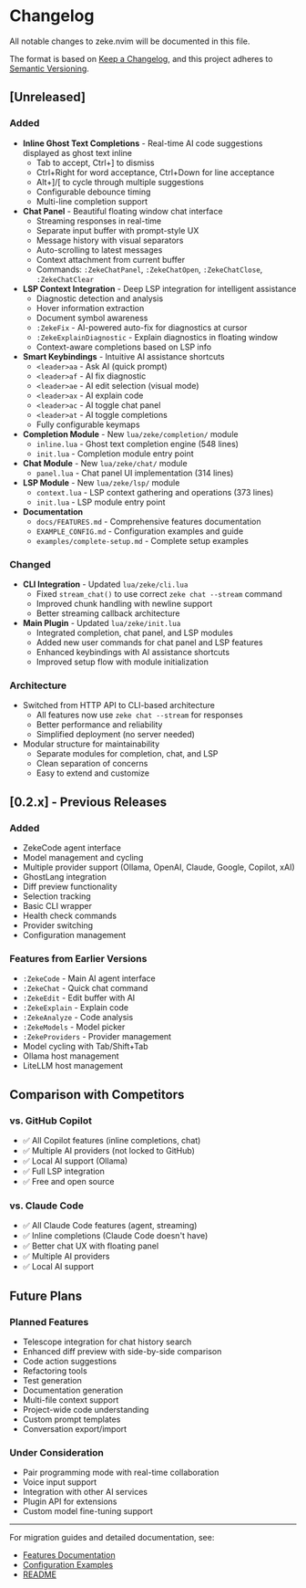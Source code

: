 # Changelog

All notable changes to zeke.nvim will be documented in this file.

The format is based on [Keep a Changelog](https://keepachangelog.com/en/1.0.0/),
and this project adheres to [Semantic Versioning](https://semver.org/spec/v2.0.0.html).

## [Unreleased]

### Added
- **Inline Ghost Text Completions** - Real-time AI code suggestions displayed as ghost text inline
  - Tab to accept, Ctrl+] to dismiss
  - Ctrl+Right for word acceptance, Ctrl+Down for line acceptance
  - Alt+]/[ to cycle through multiple suggestions
  - Configurable debounce timing
  - Multi-line completion support
- **Chat Panel** - Beautiful floating window chat interface
  - Streaming responses in real-time
  - Separate input buffer with prompt-style UX
  - Message history with visual separators
  - Auto-scrolling to latest messages
  - Context attachment from current buffer
  - Commands: `:ZekeChatPanel`, `:ZekeChatOpen`, `:ZekeChatClose`, `:ZekeChatClear`
- **LSP Context Integration** - Deep LSP integration for intelligent assistance
  - Diagnostic detection and analysis
  - Hover information extraction
  - Document symbol awareness
  - `:ZekeFix` - AI-powered auto-fix for diagnostics at cursor
  - `:ZekeExplainDiagnostic` - Explain diagnostics in floating window
  - Context-aware completions based on LSP info
- **Smart Keybindings** - Intuitive AI assistance shortcuts
  - `<leader>aa` - Ask AI (quick prompt)
  - `<leader>af` - AI fix diagnostic
  - `<leader>ae` - AI edit selection (visual mode)
  - `<leader>ax` - AI explain code
  - `<leader>ac` - AI toggle chat panel
  - `<leader>at` - AI toggle completions
  - Fully configurable keymaps
- **Completion Module** - New `lua/zeke/completion/` module
  - `inline.lua` - Ghost text completion engine (548 lines)
  - `init.lua` - Completion module entry point
- **Chat Module** - New `lua/zeke/chat/` module
  - `panel.lua` - Chat panel UI implementation (314 lines)
- **LSP Module** - New `lua/zeke/lsp/` module
  - `context.lua` - LSP context gathering and operations (373 lines)
  - `init.lua` - LSP module entry point
- **Documentation**
  - `docs/FEATURES.md` - Comprehensive features documentation
  - `EXAMPLE_CONFIG.md` - Configuration examples and guide
  - `examples/complete-setup.md` - Complete setup examples

### Changed
- **CLI Integration** - Updated `lua/zeke/cli.lua`
  - Fixed `stream_chat()` to use correct `zeke chat --stream` command
  - Improved chunk handling with newline support
  - Better streaming callback architecture
- **Main Plugin** - Updated `lua/zeke/init.lua`
  - Integrated completion, chat panel, and LSP modules
  - Added new user commands for chat panel and LSP features
  - Enhanced keybindings with AI assistance shortcuts
  - Improved setup flow with module initialization

### Architecture
- Switched from HTTP API to CLI-based architecture
  - All features now use `zeke chat --stream` for responses
  - Better performance and reliability
  - Simplified deployment (no server needed)
- Modular structure for maintainability
  - Separate modules for completion, chat, and LSP
  - Clean separation of concerns
  - Easy to extend and customize

## [0.2.x] - Previous Releases

### Added
- ZekeCode agent interface
- Model management and cycling
- Multiple provider support (Ollama, OpenAI, Claude, Google, Copilot, xAI)
- GhostLang integration
- Diff preview functionality
- Selection tracking
- Basic CLI wrapper
- Health check commands
- Provider switching
- Configuration management

### Features from Earlier Versions
- `:ZekeCode` - Main AI agent interface
- `:ZekeChat` - Quick chat command
- `:ZekeEdit` - Edit buffer with AI
- `:ZekeExplain` - Explain code
- `:ZekeAnalyze` - Code analysis
- `:ZekeModels` - Model picker
- `:ZekeProviders` - Provider management
- Model cycling with Tab/Shift+Tab
- Ollama host management
- LiteLLM host management

## Comparison with Competitors

### vs. GitHub Copilot
- ✅ All Copilot features (inline completions, chat)
- ✅ Multiple AI providers (not locked to GitHub)
- ✅ Local AI support (Ollama)
- ✅ Full LSP integration
- ✅ Free and open source

### vs. Claude Code
- ✅ All Claude Code features (agent, streaming)
- ✅ Inline completions (Claude Code doesn't have)
- ✅ Better chat UX with floating panel
- ✅ Multiple AI providers
- ✅ Local AI support

## Future Plans

### Planned Features
- Telescope integration for chat history search
- Enhanced diff preview with side-by-side comparison
- Code action suggestions
- Refactoring tools
- Test generation
- Documentation generation
- Multi-file context support
- Project-wide code understanding
- Custom prompt templates
- Conversation export/import

### Under Consideration
- Pair programming mode with real-time collaboration
- Voice input support
- Integration with other AI services
- Plugin API for extensions
- Custom model fine-tuning support

---

For migration guides and detailed documentation, see:
- [Features Documentation](docs/FEATURES.md)
- [Configuration Examples](EXAMPLE_CONFIG.md)
- [README](README.md)
